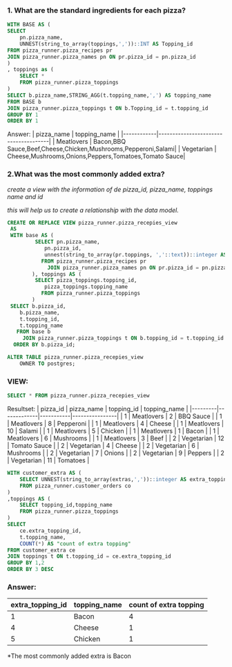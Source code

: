 ### 1. What are the standard ingredients for each pizza?
````SQL
WITH BASE AS (
SELECT 
	pn.pizza_name, 
	UNNEST(string_to_array(toppings,','))::INT AS Topping_id
FROM pizza_runner.pizza_recipes pr
JOIN pizza_runner.pizza_names pn ON pr.pizza_id = pn.pizza_id
)
, toppings as (
	SELECT *
	FROM pizza_runner.pizza_toppings
)
SELECT b.pizza_name,STRING_AGG(t.topping_name,',') AS topping_name
FROM BASE b
JOIN pizza_runner.pizza_toppings t ON b.Topping_id = t.topping_id
GROUP BY 1
ORDER BY 1
````
Answer: 
| pizza_name |             topping_name              |
|------------|--------------------------------------|
| Meatlovers  | Bacon,BBQ Sauce,Beef,Cheese,Chicken,Mushrooms,Pepperoni,Salami|
| Vegetarian | Cheese,Mushrooms,Onions,Peppers,Tomatoes,Tomato Sauce|

### 2.What was the most commonly added extra?
*create a view with the information of de pizza_id, pizza_name, toppings name and id*

*this will help us to create a relationship with the data model.*
````sql
CREATE OR REPLACE VIEW pizza_runner.pizza_recepies_view
 AS
 WITH base AS (
         SELECT pn.pizza_name,
            pn.pizza_id,
            unnest(string_to_array(pr.toppings, ','::text))::integer AS topping_id
           FROM pizza_runner.pizza_recipes pr
             JOIN pizza_runner.pizza_names pn ON pr.pizza_id = pn.pizza_id
        ), toppings AS (
         SELECT pizza_toppings.topping_id,
            pizza_toppings.topping_name
           FROM pizza_runner.pizza_toppings
        )
 SELECT b.pizza_id,
    b.pizza_name,
    t.topping_id,
    t.topping_name
   FROM base b
     JOIN pizza_runner.pizza_toppings t ON b.topping_id = t.topping_id
  ORDER BY b.pizza_id;

ALTER TABLE pizza_runner.pizza_recepies_view
    OWNER TO postgres;
````
### VIEW: 
````SQL
SELECT * FROM pizza_runner.pizza_recepies_view
````
Resultset: 
| pizza_id | pizza_name  | topping_id | topping_name   |
|---------|-------------|-----------|----------------|
| 1       | Meatlovers  | 2         | BBQ Sauce      |
| 1       | Meatlovers  | 8         | Pepperoni      |
| 1       | Meatlovers  | 4         | Cheese         |
| 1       | Meatlovers  | 10        | Salami         |
| 1       | Meatlovers  | 5         | Chicken        |
| 1       | Meatlovers  | 1         | Bacon          |
| 1       | Meatlovers  | 6         | Mushrooms      |
| 1       | Meatlovers  | 3         | Beef           |
| 2       | Vegetarian | 12        | Tomato Sauce   |
| 2       | Vegetarian | 4         | Cheese         |
| 2       | Vegetarian | 6         | Mushrooms      |
| 2       | Vegetarian | 7         | Onions         |
| 2       | Vegetarian | 9         | Peppers        |
| 2       | Vegetarian | 11        | Tomatoes       |

````sql
WITH customer_extra AS (
	SELECT UNNEST(string_to_array(extras,','))::integer AS extra_topping_id
	FROM pizza_runner.customer_orders co
)
,toppings AS (
	SELECT topping_id,topping_name
	FROM pizza_runner.pizza_toppings
)
SELECT
	ce.extra_topping_id,
	t.topping_name, 
	COUNT(*) AS "count of extra topping"
FROM customer_extra ce
JOIN toppings t ON t.topping_id = ce.extra_topping_id
GROUP BY 1,2
ORDER BY 3 DESC
````
### Answer:
| extra_topping_id | topping_name | count of extra topping |
|-----------------|--------------|-----------------------|
| 1               | Bacon        | 4                     |
| 4               | Cheese       | 1                     |
| 5               | Chicken      | 1                     |

*The most commonly added extra is Bacon
